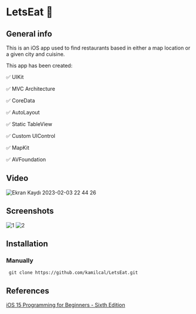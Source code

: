 # LetsEat 🍲

## General info

This is an iOS app used to find restaurants based in either a map location or a given city and cuisine.


This app has been created:
 
✅ UIKit

✅ MVC Architecture

✅ CoreData

✅ AutoLayout

✅ Static TableView

✅ Custom UIControl

✅ MapKit

✅ AVFoundation


## Video
![Ekran Kaydı 2023-02-03 22 44 26](https://user-images.githubusercontent.com/111985458/216699324-2d290af3-deac-4733-8f63-0e845dca0eec.gif)

## Screenshots
![1](https://user-images.githubusercontent.com/111985458/216702314-25cd0dc6-6af8-4713-aa69-e9864b25023a.png)
![2](https://user-images.githubusercontent.com/111985458/216702432-a4fd44ae-8cb9-48ac-888d-96fdde047bf3.png)


## Installation
### Manually
```
 git clone https://github.com/kamilcal/LetsEat.git
```

## References
[iOS 15 Programming for Beginners - Sixth Edition](https://www.packtpub.com/product/ios-15-programming-for-beginners-sixth-edition/9781801811248)


